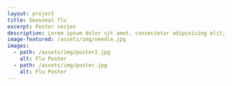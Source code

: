 ```yaml
---
layout: project
title: Seasonal flu
excerpt: Poster series
description: Lorem ipsum dolor sit amet, consectetur adipisicing elit, sed do eiusmod tempor incididunt ut labore et dolore magna aliqua. Ut enim ad minim veniam, quis nostrud exercitation ullamco laboris nisi ut aliquip ex ea commodo consequat. Duis aute irure dolor in reprehenderit in voluptate velit esse cillum dolore eu fugiat nulla pariatur. Excepteur sint occaecat cupidatat non proident, sunt in culpa qui officia deserunt mollit anim id est laborum.
image-featured: /assets/img/needle.jpg
images:
  - path: /assets/img/poster2.jpg
    alt: Flu Poster
  - path: /assets/img/poster.jpg
    alt: Flu Poster
---
```

